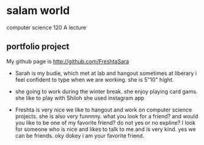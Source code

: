 # salam world
computer science 120 A lecture 
## portfolio project
My github page is http://github.com/FreshtaSara


* Sarah is my budie, which met at lab and hangout sometimes at liberary
i feel confident to type when we are working.
she is  5"10" hight.


* she going to work during the winter break.
she enjoy playing card gams. she like to play with Shiloh
she used instagram app


* Freshta is very nice
we like to hangout and work on computer science projects.
she is also very funnnny.
what you look for a friend? and would you like to be one of my favorite friend? do not yes or no expline?
I look for someone who is nice and likes to talk to me and is very kind. yes we can be friends.
oky dokey i am your favorite friend.
